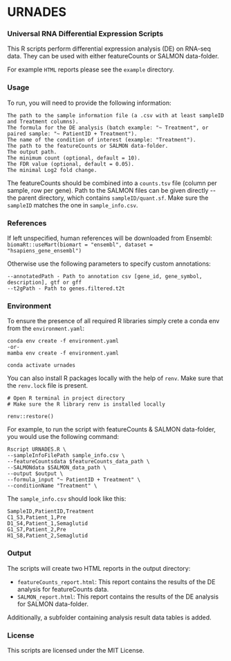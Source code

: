 # URNADES
### Universal RNA Differential Expression Scripts

This R scripts perform differential expression analysis (DE) on RNA-seq data. They can be used with either featureCounts or SALMON data-folder.

For example `HTML` reports please see the `example` directory.

### Usage

To run, you will need to provide the following information:

    The path to the sample information file (a .csv with at least sampleID and Treatment columns).
    The formula for the DE analysis (batch example: "~ Treatment", or paired sample: "~ PatientID + Treatment").
    The name of the condition of interest (example: "Treatment").
    The path to the featureCounts or SALMON data-folder.
    The output path.
    The minimum count (optional, default = 10).
    The FDR value (optional, default = 0.05).
    The minimal Log2 fold change.

The featureCounts should be combined into a `counts.tsv` file (column per sample, row per gene).
Path to the SALMON files can be given directly -- the parent directory, which contains `sampleID/quant.sf`.
Make sure the `sampleID` matches the one in `sample_info.csv`.

### References
If left unspecified, human references will be downloaded from Ensembl:
`biomaRt::useMart(biomart = "ensembl", dataset = "hsapiens_gene_ensembl")`

Otherwise use the following parameters to specify custom annotations:
```
--annotatedPath - Path to annotation csv [gene_id, gene_symbol, description], gtf or gff
--t2gPath - Path to genes.filtered.t2t
```

### Environment
To ensure the presence of all required R libraries simply crete a conda env from the `environment.yaml`:
```
conda env create -f environment.yaml
-or-
mamba env create -f environment.yaml

conda activate urnades
```
You can also install R packages locally with the help of `renv`. Make sure that the `renv.lock` file is present.

```
# Open R terminal in project directory
# Make sure the R library renv is installed locally

renv::restore()
```

For example, to run the script with featureCounts & SALMON data-folder, you would use the following command:

```
Rscript URNADES.R \
--sampleInfoFilePath sample_info.csv \
--featureCountsdata $featureCounts_data_path \
--SALMONdata $SALMON_data_path \
--output $output \
--formula_input "~ PatientID + Treatment" \
--conditionName "Treatment" \
```

The `sample_info.csv` should look like this:
```
SampleID,PatientID,Treatment
C1_S3,Patient_1,Pre
D1_S4,Patient_1,Semaglutid
G1_S7,Patient_2,Pre
H1_S8,Patient_2,Semaglutid
```

### Output

The scripts will create two HTML reports in the output directory:

* `featureCounts_report.html`: This report contains the results of the DE analysis for featureCounts data.
* `SALMON_report.html`: This report contains the results of the DE analysis for SALMON data-folder.

Additionally, a subfolder containing analysis result data tables is added.

### License

This scripts are licensed under the MIT License.
